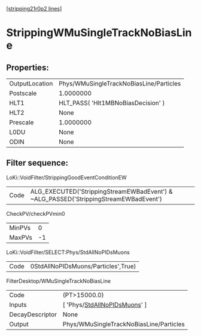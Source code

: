 [[stripping21r0p2 lines]](./stripping21r0p2-index)

# StrippingWMuSingleTrackNoBiasLine

## Properties:

|                |                                         |
|----------------|-----------------------------------------|
| OutputLocation | Phys/WMuSingleTrackNoBiasLine/Particles |
| Postscale      | 1.0000000                               |
| HLT1           | HLT_PASS( 'Hlt1MBNoBiasDecision' )      |
| HLT2           | None                                    |
| Prescale       | 1.0000000                               |
| L0DU           | None                                    |
| ODIN           | None                                    |

## Filter sequence:

LoKi::VoidFilter/StrippingGoodEventConditionEW

|      |                                                                                      |
|------|--------------------------------------------------------------------------------------|
| Code | ALG_EXECUTED('StrippingStreamEWBadEvent') & ~ALG_PASSED('StrippingStreamEWBadEvent') |

CheckPV/checkPVmin0

|        |     |
|--------|-----|
| MinPVs | 0   |
| MaxPVs | -1  |

LoKi::VoidFilter/SELECT:Phys/StdAllNoPIDsMuons

|      |                                     |
|------|-------------------------------------|
| Code | 0StdAllNoPIDsMuons/Particles',True) |

FilterDesktop/WMuSingleTrackNoBiasLine

|                 |                                                                                       |
|-----------------|---------------------------------------------------------------------------------------|
| Code            | (PT\>15000.0)                                                                         |
| Inputs          | [ 'Phys/[StdAllNoPIDsMuons](./stripping21r0p2-commonparticles-stdallnopidsmuons)' ] |
| DecayDescriptor | None                                                                                  |
| Output          | Phys/WMuSingleTrackNoBiasLine/Particles                                               |
